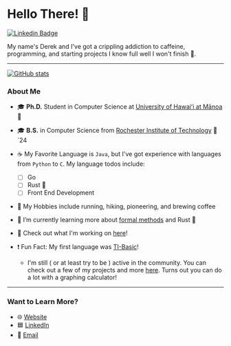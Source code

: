 # Hello There! 👋
[![Linkedin Badge](https://img.shields.io/badge/LinkedIn-0077B5?style=for-the-badge&logo=linkedin&logoColor=white&link=https://www.linkedin.com/in/derek-garcia/)](https://www.linkedin.com/in/derek-garcia/)

My name's Derek and I've got a crippling addiction to caffeine, programming, and starting projects I know full well I won't finish 🙂.

---
[![GitHub stats](https://github-readme-stats.vercel.app/api?username=dlg1206&theme=onedark&hide_rank=true)](https://github.com/dlg1206)
### About Me
- 🎓 **Ph.D.** Student in Computer Science at [University of Hawaiʻi at Mānoa](https://manoa.hawaii.edu/) 🌈
- 🎓 **B.S.** in Computer Science from [Rochester Institute of Technology](https://www.rit.edu/) 🐯 `24
  
- ☕ My Favorite Language is `Java`, but I've got experience with languages from `Python` to `C`. My language todos include:
  - [ ] Go
  - [ ] Rust 🦀
  - [ ] Front End Development

- 🏃‍ My Hobbies include running, hiking, pioneering, and brewing coffee
  
- 🌱 I’m currently learning more about [formal methods](https://en.wikipedia.org/wiki/Formal_methods) and Rust 🦀

- 🔭 Check out what I'm working on [here](https://github.com/dlg1206/rainbow-api)!

- ❗ Fun Fact: My first language was [TI-Basic](https://en.wikipedia.org/wiki/TI-BASIC)!
  - I'm still ( or at least try to be ) active in the community. You can check out a few of my projects and more [here](https://www.cemetech.net/downloads/users/TI_84_Coder). Turns out you can do a lot with a graphing calculator! 
  
---
### Want to Learn More?
- 🌐 [Website](https://derek-garcia.ddns.net)
- 🟦 [LinkedIn](https://www.linkedin.com/in/derek-garcia/)
- 📧 [Email](mailto:dgarcia2@hawaii.edu)
